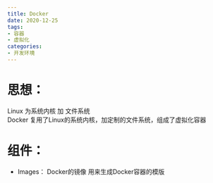 ```yaml
---
title: Docker  
date: 2020-12-25  
tags: 
- 容器
- 虚拟化
categories:
- 开发环境
---
```



# 思想：
Linux 为系统内核 加 文件系统  
Docker 复用了Linux的系统内核，加定制的文件系统，组成了虚拟化容器

# 组件：
  - Images： 
  Docker的镜像 用来生成Docker容器的模版
